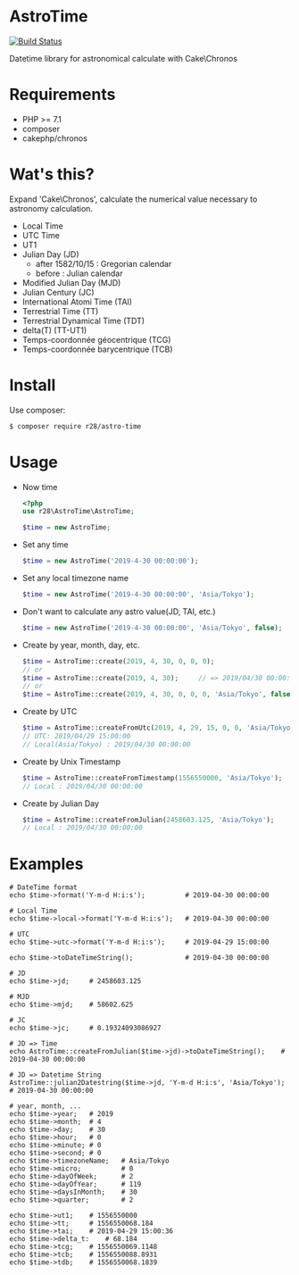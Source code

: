 # AstroTime
[![Build Status](https://travis-ci.org/r28/AstroTime.svg?branch=master)](https://travis-ci.org/r28/AstroTime)

Datetime library for astronomical calculate with Cake\Chronos

# Requirements
- PHP >= 7.1
- composer
- cakephp/chronos

# Wat's this?
Expand 'Cake\Chronos', calculate the numerical value necessary to astronomy calculation.

- Local Time
- UTC Time
- UT1
- Julian Day (JD)
    - after 1582/10/15 : Gregorian calendar
    - before : Julian calendar
- Modified Julian Day (MJD)
- Julian Century (JC)
- International Atomi Time (TAI)
- Terrestrial Time (TT)
- Terrestrial Dynamical Time (TDT)
- delta(T) (TT-UT1) 
- Temps-coordonnée géocentrique (TCG)
- Temps-coordonnée barycentrique (TCB)

# Install
Use composer:
```bash
$ composer require r28/astro-time
```

# Usage
- Now time
    ```php
    <?php
    use r28\AstroTime\AstroTime;

    $time = new AstroTime;
    ```

- Set any time
    ```php
    $time = new AstroTime('2019-4-30 00:00:00');
    ```

- Set any local timezone name
    ```php
    $time = new AstroTime('2019-4-30 00:00:00', 'Asia/Tokyo');
    ```

- Don't want to calculate any astro value(JD, TAI, etc.)
    ```php
    $time = new AstroTime('2019-4-30 00:00:00', 'Asia/Tokyo', false);
    ```

- Create by year, month, day, etc.
    ```php
    $time = AstroTime::create(2019, 4, 30, 0, 0, 0);
    // or
    $time = AstroTime::create(2019, 4, 30);     // => 2019/04/30 00:00:00
    // or
    $time = AstroTime::create(2019, 4, 30, 0, 0, 0, 'Asia/Tokyo', false);
    ```

- Create by UTC
    ```php
    $time = AstroTime::createFromUtc(2019, 4, 29, 15, 0, 0, 'Asia/Tokyo');
    // UTC: 2019/04/29 15:00:00
    // Local(Asia/Tokyo) : 2019/04/30 00:00:00
    ```
- Create by Unix Timestamp
    ```php
    $time = AstroTime::createFromTimestamp(1556550000, 'Asia/Tokyo');
    // Local : 2019/04/30 00:00:00
    ```
- Create by Julian Day
    ```php
    $time = AstroTime::createFromJulian(2458603.125, 'Asia/Tokyo');
    // Local : 2019/04/30 00:00:00
    ```

# Examples
    # DateTime format
    echo $time->format('Y-m-d H:i:s');          # 2019-04-30 00:00:00

    # Local Time
    echo $time->local->format('Y-m-d H:i:s');   # 2019-04-30 00:00:00

    # UTC
    echo $time->utc->format('Y-m-d H:i:s');     # 2019-04-29 15:00:00

    echo $time->toDateTimeString();             # 2019-04-30 00:00:00

    # JD
    echo $time->jd;     # 2458603.125

    # MJD
    echo $time->mjd;    # 58602.625

    # JC
    echo $time->jc;     # 0.19324093086927

    # JD => Time
    echo AstroTime::createFromJulian($time->jd)->toDateTimeString();    # 2019-04-30 00:00:00

    # JD => Datetime String
    AstroTime::julian2Datestring($time->jd, 'Y-m-d H:i:s', 'Asia/Tokyo');   # 2019-04-30 00:00:00

    # year, month, ...
    echo $time->year;   # 2019
    echo $time->month;  # 4
    echo $time->day;    # 30
    echo $time->hour;   # 0
    echo $time->minute; # 0
    echo $time->second; # 0
    echo $time->timezoneName;   # Asia/Tokyo
    echo $time->micro;          # 0
    echo $time->dayOfWeek;      # 2
    echo $time->dayOfYear;      # 119
    echo $time->daysInMonth;    # 30
    echo $time->quarter;        # 2

    echo $time->ut1;    # 1556550000
    echo $time->tt;     # 1556550068.184
    echo $time->tai;    # 2019-04-29 15:00:36
    echo $time->delta_t:    # 68.184
    echo $time->tcg;    # 1556550069.1148
    echo $time->tcb;    # 1556550088.8931
    echo $time->tdb;    # 1556550068.1839
